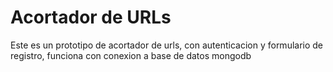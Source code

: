 # Acortador de URLs

Este es un prototipo de acortador de urls, con autenticacion y formulario de registro, funciona con conexion a base de datos mongodb
